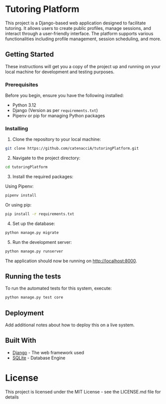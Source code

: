 # Tutoring Platform

This project is a Django-based web application designed to facilitate tutoring. It allows users to create public profiles, manage sessions, and interact through a user-friendly interface. The platform supports various functionalities including profile management, session scheduling, and more.

## Getting Started

These instructions will get you a copy of the project up and running on your local machine for development and testing purposes.

### Prerequisites

Before you begin, ensure you have the following installed:
- Python 3.12
- Django (Version as per `requirements.txt`)
- Pipenv or pip for managing Python packages

### Installing

1. Clone the repository to your local machine:

```sh
git clone https://github.com/catenacciA/tutoringPlatform.git
```

2. Navigate to the project directory:

```sh
cd tutoringPlatform
```

3. Install the required packages:

Using Pipenv:

```sh
pipenv install
```

Or using pip:

```sh
pip install -r requirements.txt
```

4. Set up the database:

```sh
python manage.py migrate
```

5. Run the development server:

```sh
python manage.py runserver
```

The application should now be running on [http://localhost:8000](http://localhost:8000).

## Running the tests

To run the automated tests for this system, execute:

```sh
python manage.py test core
```

## Deployment

Add additional notes about how to deploy this on a live system.

## Built With

* [Django](https://www.djangoproject.com/) - The web framework used
* [SQLite](https://www.sqlite.org/index.html) - Database Engine

# License

This project is licensed under the MIT License - see the LICENSE.md file for details


